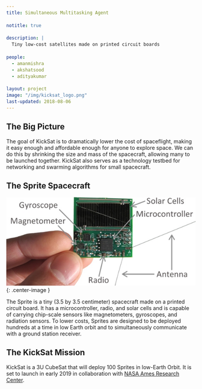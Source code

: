 ```yaml
---
title: Simultaneous Multitasking Agent

notitle: true

description: |
  Tiny low-cost satellites made on printed circuit boards

people:
  - amanmishra
  - akshatsood
  - adityakumar

layout: project
image: "/img/kicksat_logo.png"
last-updated: 2018-08-06
---
```


## The Big Picture

The goal of KickSat is to dramatically lower the cost of spaceflight, making it easy enough and affordable enough for anyone to explore space. We can do this by shrinking the size and mass of the spacecraft, allowing many to be launched together. KickSat also serves as a technology testbed for networking and swarming algorithms for small spacecraft.

## The Sprite Spacecraft

![Sprite](/img/sprite.jpg){: .center-image }

The Sprite is a tiny (3.5 by 3.5 centimeter) spacecraft made on a printed circuit board.  It has a microcontroller, radio, and solar cells and is capable of carrying chip-scale sensors like magnetometers, gyroscopes, and radiation sensors.  To lower costs, Sprites are designed to be deployed hundreds at a time in low Earth orbit and to simultaneously communicate with a ground station receiver.

## The KickSat Mission

KickSat is a 3U CubeSat that will deploy 100 Sprites in low-Earth Orbit. It is set to launch in early 2019 in collaboration with [NASA Ames Research Center](https://www.nasa.gov/directorates/heo/home/CubeSats_initiative).

